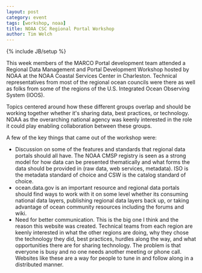 ```yaml
---
layout: post
category: event
tags: [workshop, noaa]
title: NOAA CSC Regional Portal Workshop
author: Tim Welch
---
```

{% include JB/setup %}

This week members of the MARCO Portal development team attended a Regional Data Management and Portal Development Workshop hosted by NOAA at the NOAA Coastal Services Center in Charleston.  Technical representatives from most of the regional ocean councils were there as well as folks from some of the regions of the U.S. Integrated Ocean Observing System (IOOS).

Topics centered around how these different groups overlap and should be working together whether it's sharing data, best practices, or technology.  NOAA as the overarching national agency was keenly interested in the role it could play enabling collaboration between these groups.

A few of the key things that came out of the workshop were:

* Discussion on some of the features and standards that regional data portals should all have.  The NOAA CMSP registry is seen as a strong model for how data can be presented thematically and what forms the data should be provided in (raw data, web services, metadata).  ISO is the metadata standard of choice and CSW is the catalog standard of choice.
* ocean.data.gov is an important resource and regional data portals should find ways to work with it on some level whether its consuming national data layers, publishing regional data layers back up, or taking advantage of ocean community resources including the forums and wiki.
* Need for better communication.  This is the big one I think and the reason this website was created.  Technical teams from each region are keenly interested in what the other regions are doing, why they chose the technology they did, best practices, hurdles along the way, and what opportunities there are for sharing technology.  The problem is that everyone is busy and no one needs another meeting or phone call.  Websites like these are a way for people to tune in and follow along in a distributed manner.
